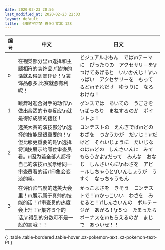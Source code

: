```yaml
---
date: 2020-02-23 20:56
last_modified_at: 2020-02-23 22:03
layout: default
title: 《精灵宝可梦 白金》文本 128
---
```

| 编号 | 中文 | 日文 |
| ---- | ---- | ---- |
| 0 | 在视觉部分里\n选择和主题相符的装饰品,\f装饰的话就会得到高评价！\r装饰品愈多,比赛就愈有利呢！ | ビジュアルぶもん　では\nテ－マに　ぴったりの　アクセサリ－を\fつけてあげると　いいかんじ！\rいっぱい　アクセサリ－を　もってると\nそれだけ　ゆうりに　なるわけね！ |
| 1 | 跳舞时迎合对手的动作\n做出合适的节奏反应\n就是得好成绩的捷径！ | ダンスでは　あいての　うごきを\nばっちり　まねするのが　ポイントよ！ |
| 2 | 选美大赛的演技部分\n选择的技能是很重要的！\r但比那更重要的是\n选择将演技展示给哪位审查员看。\r因为若全部人都将自己的演技\n展示给同一审查员看的话\f印象会变淡的嘛。 | コンテストの　えんぎでは\nどの　わざを　つかうかが　だいじ！\rだけど　それいじょうに　だいじなのは\nどの　しんさいんに　みてもらうかよ\rだって　みんな　おなじ　しんさいんに\nわざを　アピ－ルしちゃうと\fいんしょうが　うすく　なっちゃうもん |
| 3 | 在评价帅气度的选美大会里！\n展示属于真帅的技能的话！\f审查员的热度会上升！\r集齐５个的话,\n得到的分数可不是一般的高哦！！ | かっこよさを　きそう　コンテストで！\nかっこいい　わざを　みせると！\fしんさいんの　ボルテ－ジが　あがる！\r５つ　たまったら　ボ－ナスを\nもらえるのが　まじで　あついぜ！！ |
{: .table .table-bordered .table-hover .xz-pokemon-text .xz-pokemon-text-Pt }